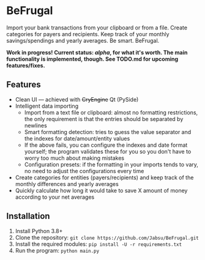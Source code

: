 # BeFrugal

Import your bank transactions from your clipboard or from a file. Create categories for payers and recipients. Keep track of your monthly savings/spendings and yearly averages. Be smart. BeFrugal.

**Work in progress! Current status: *alpha*, for what it's worth. The main functionality is implemented, though. See TODO.md for upcoming features/fixes.**

## Features
- Clean UI — achieved with ~~CryEngine~~ Qt (PySide)
- Intelligent data importing
    - Import from a text file or clipboard: almost no formatting restrictions, the only requirement is that the entries should be separated by newlines
    - Smart formatting detection: tries to guess the value separator and the indexes for date/amount/entity values
    - If the above fails, you can configure the indexes and date format yourself; the program validates these for you so you don't have to worry too much about making mistakes
    - Configuration presets: if the formatting in your imports tends to vary, no need to adjust the configurations every time
- Create categories for entities (payers/recipients) and keep track of the monthly differences and yearly averages
- Quickly calculate how long it would take to save X amount of money according to your net averages

## Installation
1. Install Python 3.8+ 
2. Clone the repository: `git clone https://github.com/Jabsu/BeFrugal.git`
3. Install the required modules: `pip install -U -r requirements.txt`
4. Run the program: `python main.py`
